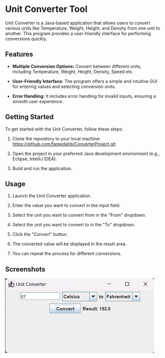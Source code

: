 # Unit Converter Tool

Unit Converter is a Java-based application that allows users to convert various units like Temperature, Weight, Height, and Density from one unit to another. This program provides a user-friendly interface for performing conversions quickly.

## Features

- **Multiple Conversion Options:** Convert between different units, including Temperature, Weight, Height, Density, Speed etc.

- **User-Friendly Interface:** The program offers a simple and intuitive GUI for entering values and selecting conversion units.

- **Error Handling:** It includes error handling for invalid inputs, ensuring a smooth user experience.

## Getting Started

To get started with the Unit Converter, follow these steps:

1. Clone the repository to your local machine: 
 https://github.com/fareedahb/ConverterProject.git
   
3. Open the project in your preferred Java development environment (e.g., Eclipse, IntelliJ IDEA).

4. Build and run the application.

## Usage

1. Launch the Unit Converter application.

2. Enter the value you want to convert in the input field.

3. Select the unit you want to convert from in the "From" dropdown.

4. Select the unit you want to convert to in the "To" dropdown.

5. Click the "Convert" button.

6. The converted value will be displayed in the result area.

7. You can repeat the process for different conversions.

## Screenshots
![Alt text](unit_converter.png)